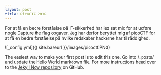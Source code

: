 ```yaml
---
layout: post
title: PicoCTF 2018
---
```


For at få en bedre forståelse på IT-sikkerhed har jeg sat mig for at udføre nogle Capture the flag opgaver.
Jeg har derfor benyttet mig af picoCTF for at få en bedre forståelse på hvilke redskaber hackerne har til råddighed. 

![_config.yml]({{ site.baseurl }}/images/picoctf.PNG)

The easiest way to make your first post is to edit this one. Go into /_posts/ and update the Hello World markdown file.
For more instructions head over to the [Jekyll Now repository](https://github.com/barryclark/jekyll-now) on GitHub.
